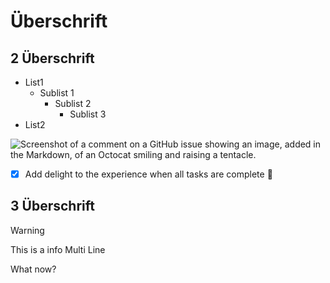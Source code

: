 # Überschrift

## 2 Überschrift

- List1
    - Sublist 1
        - Sublist 2
            - Sublist 3
- List2

![Screenshot of a comment on a GitHub issue showing an image, added in the Markdown, of an Octocat smiling and raising a tentacle.](https://myoctocat.com/assets/images/base-octocat.svg)


- [X] Add delight to the experience when all tasks are complete :tada:

## 3 Überschrift

> [!Warning]
> This is a info
> Multi Line

What now?